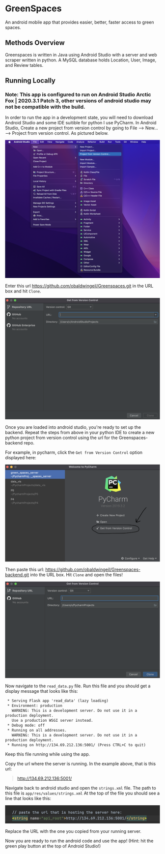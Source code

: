 # GreenSpaces
An android mobile app that provides easier, better, faster access to green spaces.

## Methods Overview
Greenspaces is written in Java using Android Studio with a server and web scraper written in python. A MySQL database holds Location, User, Image, and Review tables.

## Running Locally
### Note: This app is configured to run on Android Studio Arctic Fox | 2020.3.1 Patch 3, other versions of android studio may not be compatible with the build. 

In order to run the app in a development state, you will need to download Android Studio and some IDE suitible for python I use PyCharm. 
In Android Studio, Create a new project from version control by going to File --> New... --> Project from version control. As pictured below. 

![Android Studio From Version Control Image](https://github.com/obaldwingeil/Greenspaces/blob/main/AS-from-version-control.png?raw=true)

Enter this url https://github.com/obaldwingeil/Greenspaces.git in the URL box and hit `Clone`.

![Android Studio Enter URL Image](https://github.com/obaldwingeil/Greenspaces/blob/main/AS-enter-url.png?raw=true)

Once you are loaded into android studio, you're ready to set up the backend. Repeat the steps from above in your python IDE to create a new python project from version control using the url for the Greenspaces-backend repo. 

For example, in pycharm, click the `Get from Version Control` option displayed here:

![PyCharm From Version Contrl Image](https://github.com/obaldwingeil/Greenspaces/blob/main/Py-from-version-control.png?raw=true)

Then paste this url: https://github.com/obaldwingeil/Greenspaces-backend.git into the URL box. Hit `Clone` and open the files!

![PyCharm Enter URL Image](https://github.com/obaldwingeil/Greenspaces/blob/main/Py-enter-url.png?raw=true)

Now navigate to the `read_data.py` file. Run this file and you should get a display message that looks like this: 

```
 * Serving Flask app 'read_data' (lazy loading)
 * Environment: production
   WARNING: This is a development server. Do not use it in a production deployment.
   Use a production WSGI server instead.
 * Debug mode: off
 * Running on all addresses.
   WARNING: This is a development server. Do not use it in a production deployment.
 * Running on http://134.69.212.136:5001/ (Press CTRL+C to quit)
 ```
 Keep this file running while using the app. 
 
 Copy the url where the server is running. In the example above, that is this url: 
 > http://134.69.212.136:5001/
 
 Navigate back to android studio and open the `strings.xml` file. The path to this file is `app/res/values/strings.xml`
 At the top of the file you should see a line that looks like this: 
 
 ![Android Studio strings.xml Image](https://github.com/obaldwingeil/Greenspaces/blob/main/strings-xml-example.png?raw=true)
 
 Replace the URL with the one you copied from your running server. 
 
 Now you are ready to run the android code and use the app! (Hint: hit the green play button at the top of Android Studio!)
 
